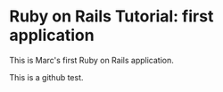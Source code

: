 # Ruby on Rails Tutorial: first application

This is Marc's first Ruby on Rails application.

This is a github test.
